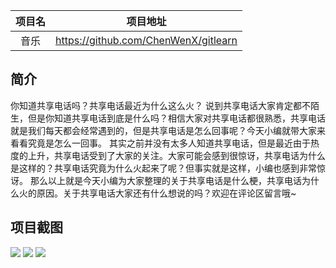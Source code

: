 |项目名    |项目地址                                     |
|:-------:|:-------------------------------------------:|
|音乐  |https://github.com/ChenWenX/gitlearn|

## 简介

你知道共享电话吗？共享电话最近为什么这么火？
说到共享电话大家肯定都不陌生，但是你知道共享电话到底是什么吗？相信大家对共享电话都很熟悉，共享电话就是我们每天都会经常遇到的，但是共享电话是怎么回事呢？今天小编就带大家来看看究竟是怎么一回事。
其实之前并没有太多人知道共享电话，但是最近由于热度的上升，共享电话受到了大家的关注。大家可能会感到很惊讶，共享电话为什么是这样的？共享电话究竟为什么火起来了呢？但事实就是这样，小编也感到非常惊讶。
那么以上就是今天小编为大家整理的关于共享电话是什么梗，共享电话为什么火的原因。关于共享电话大家还有什么想说的吗？欢迎在评论区留言哦~

## 项目截图
![](https://i.bmp.ovh/imgs/2022/04/02/90492d902195f5a5.png)
![](https://i.bmp.ovh/imgs/2022/04/02/5835d47a9be19049.png)
![](https://i.bmp.ovh/imgs/2022/04/02/d7e020c9e72bdd92.png)